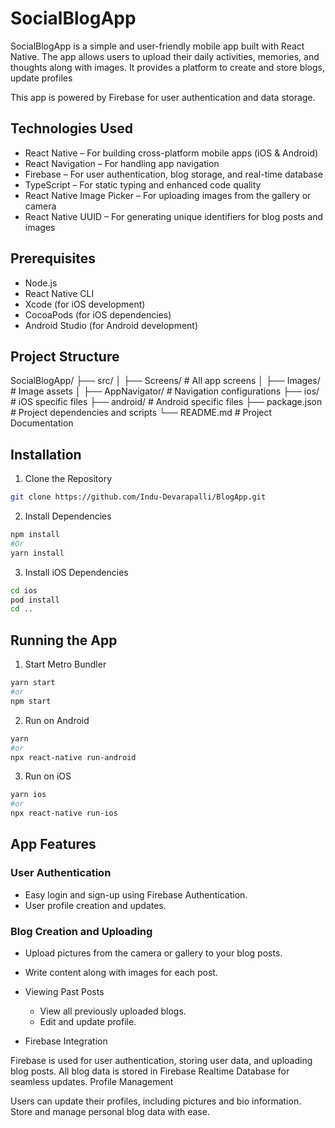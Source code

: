 # SocialBlogApp
SocialBlogApp is a simple and user-friendly mobile app built with React Native. The app allows users to upload their daily activities, memories, and thoughts along with images. It provides a platform to create and store blogs, update profiles

This app is powered by Firebase for user authentication and data storage.

## Technologies Used
* React Native – For building cross-platform mobile apps (iOS & Android)
* React Navigation – For handling app navigation
* Firebase – For user authentication, blog storage, and real-time database
* TypeScript – For static typing and enhanced code quality
* React Native Image Picker – For uploading images from the gallery or camera
* React Native UUID – For generating unique identifiers for blog posts and images

## Prerequisites
* Node.js
* React Native CLI 
* Xcode (for iOS development) 
* CocoaPods (for iOS dependencies) 
* Android Studio (for Android development) 

## Project Structure
SocialBlogApp/
├── src/
│   ├── Screens/        # All app screens
│   ├── Images/         # Image assets
│   ├── AppNavigator/   # Navigation configurations
├── ios/                # iOS specific files
├── android/            # Android specific files
├── package.json        # Project dependencies and scripts
└── README.md           # Project Documentation

## Installation
1. Clone the Repository
```bash
git clone https://github.com/Indu-Devarapalli/BlogApp.git
```
2. Install Dependencies
```bash
npm install
#Or 
yarn install
```
3. Install iOS Dependencies
```bash
cd ios
pod install
cd ..
```
## Running the App
1. Start Metro Bundler
```bash
yarn start
#or
npm start
```
2. Run on Android
```bash
yarn 
#or
npx react-native run-android
```
3. Run on iOS
```bash
yarn ios
#or
npx react-native run-ios
```
## App Features
### User Authentication
 * Easy login and sign-up using Firebase Authentication.
 * User profile creation and updates.
 ### Blog Creation and Uploading

  * Upload pictures from the camera or gallery to your blog posts.
  * Write content along with images for each post.
* Viewing Past Posts

  * View all previously uploaded blogs.
  * Edit and update profile.
* Firebase Integration

Firebase is used for user authentication, storing user data, and uploading blog posts.
All blog data is stored in Firebase Realtime Database for seamless updates.
Profile Management

Users can update their profiles, including pictures and bio information.
Store and manage personal blog data with ease.
